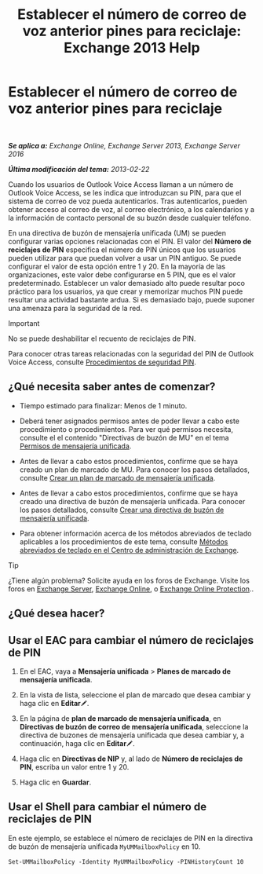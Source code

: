 ﻿---
title: 'Establecer el número de correo de voz anterior pines para reciclaje: Exchange 2013 Help'
TOCTitle: Establecer el número de correo de voz anterior pines para reciclaje
ms:assetid: b094e68e-c493-4576-a6b1-4c780e635405
ms:mtpsurl: https://technet.microsoft.com/es-es/library/Bb124254(v=EXCHG.150)
ms:contentKeyID: 50556860
ms.date: 05/22/2018
mtps_version: v=EXCHG.150
ms.translationtype: MT
---

# Establecer el número de correo de voz anterior pines para reciclaje

 

_**Se aplica a:** Exchange Online, Exchange Server 2013, Exchange Server 2016_

_**Última modificación del tema:** 2013-02-22_

Cuando los usuarios de Outlook Voice Access llaman a un número de Outlook Voice Access, se les indica que introduzcan su PIN, para que el sistema de correo de voz pueda autenticarlos. Tras autenticarlos, pueden obtener acceso al correo de voz, al correo electrónico, a los calendarios y a la información de contacto personal de su buzón desde cualquier teléfono.

En una directiva de buzón de mensajería unificada (UM) se pueden configurar varias opciones relacionadas con el PIN. El valor del **Número de reciclajes de PIN** especifica el número de PIN únicos que los usuarios pueden utilizar para que puedan volver a usar un PIN antiguo. Se puede configurar el valor de esta opción entre 1 y 20. En la mayoría de las organizaciones, este valor debe configurarse en 5 PIN, que es el valor predeterminado. Establecer un valor demasiado alto puede resultar poco práctico para los usuarios, ya que crear y memorizar muchos PIN puede resultar una actividad bastante ardua. Si es demasiado bajo, puede suponer una amenaza para la seguridad de la red.


> [!IMPORTANT]
> No se puede deshabilitar el recuento de reciclajes de PIN.



Para conocer otras tareas relacionadas con la seguridad del PIN de Outlook Voice Access, consulte [Procedimientos de seguridad PIN](pin-security-procedures-exchange-2013-help.md).

## ¿Qué necesita saber antes de comenzar?

  - Tiempo estimado para finalizar: Menos de 1 minuto.

  - Deberá tener asignados permisos antes de poder llevar a cabo este procedimiento o procedimientos. Para ver qué permisos necesita, consulte el el contenido "Directivas de buzón de MU" en el tema [Permisos de mensajería unificada](unified-messaging-permissions-exchange-2013-help.md).

  - Antes de llevar a cabo estos procedimientos, confirme que se haya creado un plan de marcado de MU. Para conocer los pasos detallados, consulte [Crear un plan de marcado de mensajería unificada](create-a-um-dial-plan-exchange-2013-help.md).

  - Antes de llevar a cabo estos procedimientos, confirme que se haya creado una directiva de buzón de mensajería unificada. Para conocer los pasos detallados, consulte [Crear una directiva de buzón de mensajería unificada](create-a-um-mailbox-policy-exchange-2013-help.md).

  - Para obtener información acerca de los métodos abreviados de teclado aplicables a los procedimientos de este tema, consulte [Métodos abreviados de teclado en el Centro de administración de Exchange](keyboard-shortcuts-in-the-exchange-admin-center-exchange-online-protection-help.md).


> [!TIP]
> ¿Tiene algún problema? Solicite ayuda en los foros de Exchange. Visite los foros en <A href="https://go.microsoft.com/fwlink/p/?linkid=60612">Exchange Server</A>, <A href="https://go.microsoft.com/fwlink/p/?linkid=267542">Exchange Online</A>, o <A href="https://go.microsoft.com/fwlink/p/?linkid=285351">Exchange Online Protection</A>..



## ¿Qué desea hacer?

## Usar el EAC para cambiar el número de reciclajes de PIN

1.  En el EAC, vaya a **Mensajería unificada** \> **Planes de marcado de mensajería unificada**.

2.  En la vista de lista, seleccione el plan de marcado que desea cambiar y haga clic en **Editar**![Icono Editar](images/Bb124582.6f53ccb2-1f13-4c02-bea0-30690e6ea71d(EXCHG.150).gif "Icono Editar").

3.  En la página de **plan de marcado de mensajería unificada**, en **Directivas de buzón de correo de mensajería unificada**, seleccione la directiva de buzones de mensajería unificada que desea cambiar y, a continuación, haga clic en **Editar**![Icono Editar](images/Bb124582.6f53ccb2-1f13-4c02-bea0-30690e6ea71d(EXCHG.150).gif "Icono Editar").

4.  Haga clic en **Directivas de NIP** y, al lado de **Número de reciclajes de PIN**, escriba un valor entre 1 y 20.

5.  Haga clic en **Guardar**.

## Usar el Shell para cambiar el número de reciclajes de PIN

En este ejemplo, se establece el número de reciclajes de PIN en la directiva de buzón de mensajería unificada `MyUMMailboxPolicy` en 10.

    Set-UMMailboxPolicy -Identity MyUMMailboxPolicy -PINHistoryCount 10

